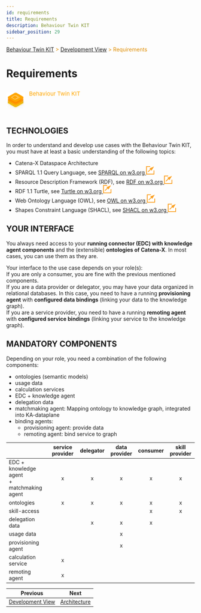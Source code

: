 ```yaml
---
id: requirements
title: Requirements
description: Behaviour Twin KIT
sidebar_position: 29
---
```


<!-- DEACTIVATED FOR DOCUSAURUS FROM HERE -->

<span style="font-size:14px;color:rgb(222,140,0);">[Behaviour Twin KIT](../overview.md) > [Development View](./overview.md) > Requirements</span>

# Requirements

<!-- DEACTIVATED FOR DOCUSAURUS TO HERE -->

<!-- VARIANT FOR DOCUSAURUS FROM HERE

<div style={{display:'block'}}>
  <div style={{display:'inline-block', verticalAlign:'top'}}>

![Behaviour Twin KIT banner](../../../../static/img/kit-icons/behaviour-twin-kit-icon-mini.png)

  </div>
  <div style={{display:'inline-block', fontSize:17, color:'rgb(255,166,1)', marginLeft:7, verticalAlign:'top', paddingTop:6}}>
Behaviour Twin KIT
  </div>
</div>

VARIANT FOR DOCUSAURUS TO HERE -->

<!-- DEACTIVATED FOR DOCUSAURUS FROM HERE -->

<div style="display:block;">
  <div style="display:inline-block;vertical-align:top;">

![Behaviour Twin KIT banner](../../../../static/img/kit-icons/behaviour-twin-kit-icon-mini.png)

  </div>
  <div style="display:inline-block;font-size:15px;color:rgb(255,166,1);margin-left:7px;vertical-align:top;padding-top:8px;">
Behaviour Twin KIT
  </div>
</div>

<!-- DEACTIVATED FOR DOCUSAURUS TO HERE -->

<!-- END OF HEADER -->

## TECHNOLOGIES

In order to understand and develop use cases with the Behaviour Twin KIT, you
must have at least a basic understanding of the following topics:

- Catena-X Dataspace Architecture
- SPARQL 1.1 Query Language, see [SPARQL on w3.org ![external link](../assets/external-link.svg)](https://www.w3.org/TR/sparql11-query/)
- Resource Description Framework (RDF), see [RDF on w3.org ![external link](../assets/external-link.svg)](https://www.w3.org/RDF/)
- RDF 1.1 Turtle, see [Turtle on w3.org ![external link](../assets/external-link.svg)](https://www.w3.org/TR/turtle/)
- Web Ontology Language (OWL), see [OWL on w3.org ![external link](../assets/external-link.svg)](https://www.w3.org/OWL/)
- Shapes Constraint Language (SHACL), see [SHACL on w3.org ![external link](../assets/external-link.svg)](https://www.w3.org/TR/shacl/)

## YOUR INTERFACE

You always need access to your **running connector (EDC) with knowledge agent components** and
the (extensible) **ontologies of Catena-X**. In most cases, you can use them as they are.  

Your interface to the use case depends on your role(s):  
If you are only a consumer, you are fine with the previous mentioned components.  
If you are a data provider or delegator, you may have your data organized in
relational databases. In this case, you need to have a running **provisioning agent**
with **configured data bindings** (linking your data to the knowledge graph).  
If you are a service provider, you need to have a running **remoting agent** with
**configured service bindings** (linking your service to the knowledge graph).

## MANDATORY COMPONENTS

Depending on your role, you need a combination of the following components:

- ontologies (semantic models)
- usage data
- calculation services
- EDC + knowledge agent
- delegation data
- matchmaking agent: Mapping ontology to knowledge graph, integrated into KA-dataplane
- binding agents:
  - provisioning agent: provide data
  - remoting agent: bind service to graph

| | service provider | delegator | data provider | consumer | skill provider |
| --------------------- | :---: | :---: | :---: | :---: | :---: |
| EDC + knowledge agent <br/>+ matchmaking agent | x | x | x | x | x |
| ontologies                                | x | x | x | x | x |
| skill-access                              |   |   |   | x | x |
| delegation data                           |   | x | x | x |   |
| usage data                                |   |   | x |   |   |
| provisioning agent                        |   |   | x |   |   |
| calculation service                       | x |   |   |   |   |
| remoting agent                            | x |   |   |   |   |

<!-- START OF FOOTER -->

<!-- DEACTIVATED FOR DOCUSAURUS FROM HERE -->

| Previous | Next |
| -------- | ---- |
| [Development View](./overview.md) | [Architecture](./architecture.md) |

<!-- DEACTIVATED FOR DOCUSAURUS TO HERE -->
